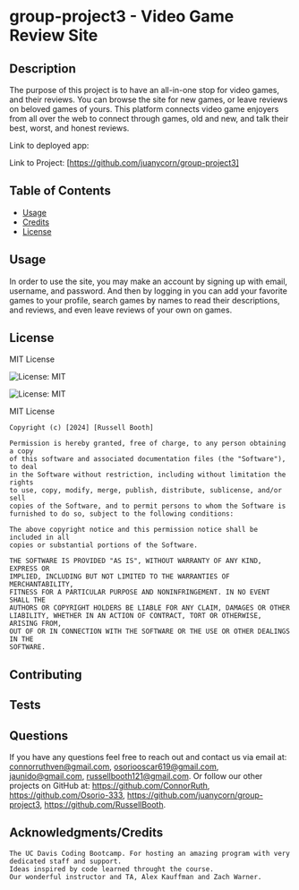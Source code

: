 # group-project3 - Video Game Review Site


  ## Description

  The purpose of this project is to have an all-in-one stop for video games, and their reviews. You can browse the site for new games, or leave reviews on beloved games of yours. This platform connects video game enjoyers from all over the web to connect through games, old and new, and talk their best, worst, and honest reviews. 

  Link to deployed app: 
  
  Link to Project: [https://github.com/juanycorn/group-project3]

  ## Table of Contents

  - [Usage](#usage)
  - [Credits](#credits)
  - [License](#license)

  ## Usage

  In order to use the site, you may make an account by signing up with email, username, and password. And then by logging in you can add your favorite games to your profile, search games by names to read their descriptions, and reviews, and even leave reviews of your own on games.

  ## License

  MIT License

  ![License: MIT](https://img.shields.io/badge/license-MIT-blue)

  ![License: MIT](https://choosealicense.com/licenses/mit/)

  MIT License

    Copyright (c) [2024] [Russell Booth]
    
    Permission is hereby granted, free of charge, to any person obtaining a copy
    of this software and associated documentation files (the "Software"), to deal
    in the Software without restriction, including without limitation the rights
    to use, copy, modify, merge, publish, distribute, sublicense, and/or sell
    copies of the Software, and to permit persons to whom the Software is
    furnished to do so, subject to the following conditions:
    
    The above copyright notice and this permission notice shall be included in all
    copies or substantial portions of the Software.
    
    THE SOFTWARE IS PROVIDED "AS IS", WITHOUT WARRANTY OF ANY KIND, EXPRESS OR
    IMPLIED, INCLUDING BUT NOT LIMITED TO THE WARRANTIES OF MERCHANTABILITY,
    FITNESS FOR A PARTICULAR PURPOSE AND NONINFRINGEMENT. IN NO EVENT SHALL THE
    AUTHORS OR COPYRIGHT HOLDERS BE LIABLE FOR ANY CLAIM, DAMAGES OR OTHER
    LIABILITY, WHETHER IN AN ACTION OF CONTRACT, TORT OR OTHERWISE, ARISING FROM,
    OUT OF OR IN CONNECTION WITH THE SOFTWARE OR THE USE OR OTHER DEALINGS IN THE
    SOFTWARE.

  ## Contributing
  
  ## Tests

  ## Questions

  If you have any questions feel free to reach out and contact us via email at: connorruthven@gmail.com, osoriooscar619@gmail.com, jaunido@gmail.com, russellbooth121@gmail.com.
  Or follow our other projects on GitHub at: https://github.com/ConnorRuth, https://github.com/Osorio-333, https://github.com/juanycorn/group-project3, https://github.com/RussellBooth.

  ## Acknowledgments/Credits

    The UC Davis Coding Bootcamp. For hosting an amazing program with very dedicated staff and support.
    Ideas inspired by code learned throught the course.
    Our wonderful instructor and TA, Alex Kauffman and Zach Warner.
